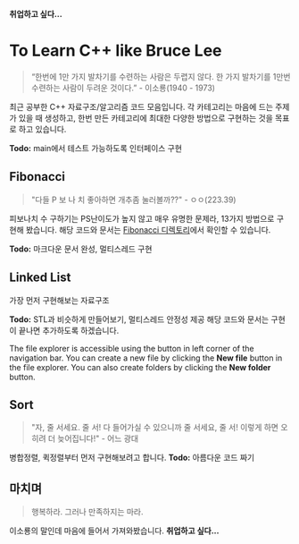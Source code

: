 **취업하고 싶다...**

# To Learn C++ like Bruce Lee
>“한번에 1만 가지 발차기를 수련하는 사람은 두렵지 않다. 한 가지 발차기를 1만번 수련하는 사람이 두려운 것이다.”
\- 이소룡(1940 - 1973)

최근 공부한 C++ 자료구조/알고리즘 코드 모음입니다.
각 카테고리는 마음에 드는 주제가 있을 때 생성하고, 한번 만든 카테고리에 최대한 다양한 방법으로 구현하는 것을 목표로 하고 있습니다. 

**Todo:** main에서 테스트 가능하도록 인터페이스 구현

## Fibonacci
> "다들 P 보 나 치 좋아하면 개추좀 눌러볼까??"
\- ㅇㅇ(223.39)

피보나치 수 구하기는 PS난이도가 높지 않고 매우 유명한 문제라, 13가지 방법으로 구현해 봤습니다.
해당 코드와 문서는 [Fibonacci 디렉토리](./fibonacci/fibonacci.cpp)에서 확인할 수 있습니다.
 
**Todo:** 마크다운 문서 완성, 멀티스레드 구현

## Linked List

가장 먼저 구현해보는 자료구조

**Todo:** STL과 비슷하게 만들어보기, 멀티스레드 안정성 제공
해당 코드와 문서는 구현이 끝나면 추가하도록 하겠습니다.

The file explorer is accessible using the button in left corner of the navigation bar. You can create a new file by clicking the **New file** button in the file explorer. You can also create folders by clicking the **New folder** button.

## Sort
> "자, 줄 서세요. 줄 서! 다 들어가실 수 있으니까 줄 서세요, 줄 서! 이렇게 하면 오히려 더 늦어집니다!"
> \- 어느 광대

병합정렬, 퀵정렬부터 먼저 구현해보려고 합니다.
**Todo:** 아름다운 코드 짜기

## 마치며
> 행복하라. 그러나 만족하지는 마라.

이소룡의 말인데 마음에 들어서 가져와봤습니다.
**취업하고 싶다...**
